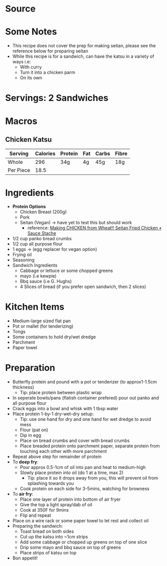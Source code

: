 # Source
# Some Notes
- This recipe does not cover the prep for making seitan, please see the reference below for preparing seitan
- While this recipe is for a sandwich, can have the katsu in a variety of ways i.e:
	- With curry
	- Turn it into a chicken parm
	- On its own
# Servings: 2 Sandwiches
# Macros
## Chicken Katsu
| Serving   | Calories | Protein | Fat | Carbs | Fibre |
|-----------|----------|---------|-----|-------|-------|
| Whole     | 296      | 34g     | 4g  | 45g   | 18g   |
| Per Piece | 18.5     |         |     |       |       |
# Ingredients
- **Protein Options**
	- Chicken Breast (200g)
	- Pork
	- Seitan (Vegan) -> have yet to test this but should work
		- reference: [Making CHICKEN from Wheat!! Seitan Fried Chicken • Sauce Stache](https://www.saucestache.com/making-chicken-from-wheat-seitan-fried-chicken/)
- 1/2 cup panko bread crumbs
- 1/2 cup all purpose flour
- 1 eggs -> (egg replacer for vegan option)
- Frying oil
- Seasoning
- Sandwich Ingredients
	- Cabbage or lettuce or some chopped greens
	- mayo (i.e kewpie)
	- Bbq sauce (i.e G. Hughs)
	- 4 Slices of bread (if you prefer open sandwich, then 2 slices)

# Kitchen Items
- Medium-large sized flat pan
- Pot or mallet (for tenderizing)
- Tongs
- Some containers to hold dry/wet dredge
- Parchment
- Paper towel

# Preparation
- Butterfly protein and pound with a pot or tenderizer (to approx1-1.5cm thickness)
	- Tip: place protein between plastic wrap
- In seperate bowls/pans (flatish container prefered) pour out panko and all purpose flour
- Crack eggs into a bowl and whisk with 1 tbsp water
- Place protein 1-by-1 dry-wet-dry setup:
	- Tip: use one hand for dry and one hand for wet dredge to avoid mess
	- Flour (pat on)
	- Dip in egg
	- Place on bread crumbs and cover with bread crumbs
	- Place breaded protein onto parchment paper, separate protein from touching each other with more parchment
- Repeat above step for remainder of protein
- To **deep fry**:
	- Pour approx 0.5-1cm of oil into pan and heat to medium-high
	- Slowly place protein into oil (do 1 at a time, max 2)
		- Tip: place it so it drops away from you, this will prevent oil from splashing towards you
	- Cook protein on each side for 3-5mins, watching for browness
- To **air fry**:
	- Place one layer of protein into bottom of air fryer
	- Give the top a light spray/dab of oil
	- Cook at 350F for 9mins
	- Flip and repeat
- Place on a wire rack or some paper towel to let rest and collect oil
- Preparing the sandwich:
	- Toast bread on both sides
	- Cut up the katsu into ~1cm strips
	- Add some cabbage or chopped up greens on top of one slice
	- Drip some mayo and bbq sauce on top of greens
	- Place strips of katsu on top
- Bon appetit!

